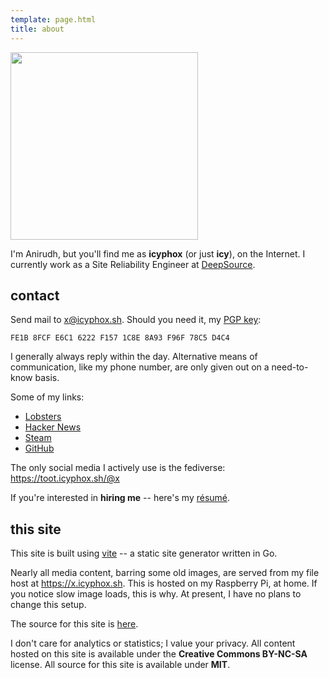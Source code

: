 ```yaml
---
template: page.html
title: about
---
```


<img src="https://x.icyphox.sh/9rUNl.jpeg" width=300 style="text-align: center">

I'm Anirudh, but you'll find me as **icyphox** (or just **icy**), on the
Internet. I currently work as a Site Reliability Engineer at
[DeepSource](https://deepsource.io).

## contact

Send mail to [x@icyphox.sh](mailto:x@icyphox.sh). Should you need it, my
[PGP key](/static/gpg.txt):

```
FE1B 8FCF E6C1 6222 F157 1C8E 8A93 F96F 78C5 D4C4
```

I generally always reply within the day. Alternative means of
communication, like my phone number, are only given out on a
need-to-know basis.

Some of my links:

- [Lobsters](https://lobste.rs/u/icy)
- [Hacker News](https://news.ycombinator.com/user?id=icy)
- [Steam](https://steamcommunity.com/id/icyphox)
- [GitHub](https://github.com/icyphox)

The only social media I actively use is the fediverse:
https://toot.icyphox.sh/@x

If you're interested in **hiring me** -- here's my
[résumé](https://x.icyphox.sh/resume.pdf).

## this site

This site is built using [vite](https://git.icyphox.sh/vite) -- a static
site generator written in Go.

Nearly all media content, barring some old images, are served from my
file host at https://x.icyphox.sh. This is hosted on my Raspberry Pi, at
home. If you notice slow image loads, this is why. At present, I have no
plans to change this setup.

The source for this site is [here](https://git.icyphox.sh/site).

I don't care for analytics or statistics; I value your privacy. All
content hosted on this site is available under the **Creative Commons
BY-NC-SA** license. All source for this site is available under **MIT**.
